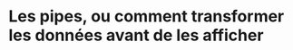 <!-- .slide: class="transition underline" -->
# Les pipes, ou comment transformer les données avant de les afficher
